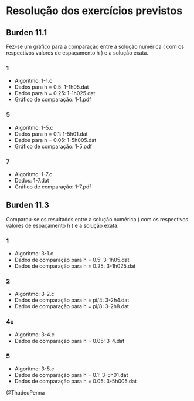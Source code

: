 # Resolução dos exercícios previstos

## Burden 11.1
Fez-se um gráfico para a comparação entre a solução numérica ( com os respectivos valores de espaçamento h ) e a solução exata.
### 1
* Algoritmo: 1-1.c
* Dados para h = 0.5: 1-1h05.dat
* Dados para h = 0.25: 1-1h025.dat
* Gráfico de comparação: 1-1.pdf
### 5
* Algoritmo: 1-5.c
* Dados para h = 0.1: 1-5h01.dat
* Dados para h = 0.05: 1-5h005.dat
* Gráfico de comparação: 1-5.pdf
### 7 
* Algoritmo: 1-7.c 
* Dados: 1-7.dat 
* Gráfico de comparação: 1-7.pdf 

## Burden 11.3
Comparou-se os resultados entre a solução numérica ( com os respectivos valores de espaçamento h ) e a solução exata.
### 1
* Algoritmo: 3-1.c
* Dados de comparação para h = 0.5: 3-1h05.dat
* Dados de comparação para h = 0.25: 3-1h025.dat
### 2
* Algoritmo: 3-2.c
* Dados de comparação para h = pi/4: 3-2h4.dat
* Dados de comparação para h = pi/8: 3-2h8.dat
### 4c
* Algoritmo: 3-4.c 
* Dados de comparação para h = 0.05: 3-4.dat
### 5
* Algoritmo: 3-5.c 
* Dados de comparação para h = 0.1: 3-5h01.dat
* Dados de comparação para h = 0.05: 3-5h005.dat

@ThadeuPenna
